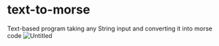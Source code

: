 # text-to-morse
Text-based program taking any String input and converting it into morse code
![Untitled](https://user-images.githubusercontent.com/32812860/215866973-c74226b8-444c-42a1-9043-bc97dbdbed78.gif)
